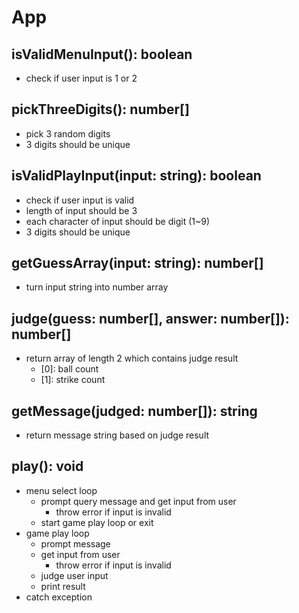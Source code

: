 # App

## isValidMenuInput(): boolean

- check if user input is 1 or 2

## pickThreeDigits(): number[]

- pick 3 random digits
- 3 digits should be unique

## isValidPlayInput(input: string): boolean

- check if user input is valid
- length of input should be 3
- each character of input should be digit (1~9)
- 3 digits should be unique

## getGuessArray(input: string): number[]

- turn input string into number array

## judge(guess: number[], answer: number[]): number[]

- return array of length 2 which contains judge result
  - [0]: ball count
  - [1]: strike count

## getMessage(judged: number[]): string

- return message string based on judge result

## play(): void

- menu select loop
  - prompt query message and get input from user
    - throw error if input is invalid
  - start game play loop or exit
- game play loop
  - prompt message
  - get input from user
    - throw error if input is invalid
  - judge user input
  - print result
- catch exception
